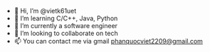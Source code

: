- 👋 Hi, I’m @vietk61uet
- 👀 I’m learning C/C++, Java, Python
- 🌱 I’m currently a software engineer
- 💞️ I’m looking to collaborate on tech
- 📫 You can contact me via gmail phanquocviet2209@gmail.com

<!---
vietk61uet/vietk61uet is a ✨ special ✨ repository because its `README.md` (this file) appears on your GitHub profile.
You can click the Preview link to take a look at your changes.
--->
